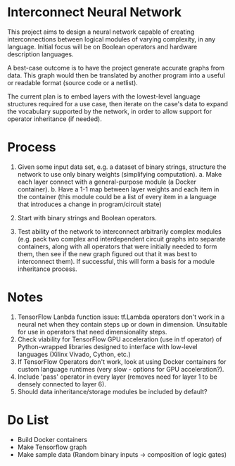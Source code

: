 # Interconnect Neural Network
This project aims to design a neural network capable of creating interconnections between logical modules of varying complexity, in any language. Initial focus will be on Boolean operators and hardware description languages.

A best-case outcome is to have the project generate accurate graphs from data. This graph would then be translated by another program into a useful or readable format (source code or a netlist).

The current plan is to embed layers with the lowest-level language structures required for a use case, then iterate on the case's data to expand the vocabulary supported by the network, in order to allow support for operator inheritance (if needed). 

# Process
1. Given some input data set, e.g. a dataset of binary strings, structure the network to use only binary weights (simplifying computation).
  a. Make each layer connect with a general-purpose module (a Docker container).
  b. Have a 1-1 map between layer weights and each item in the container (this module could be a list of every item in a language that introduces a change in program/circuit state)

2. Start with binary strings and Boolean operators.

3. Test ability of the network to interconnect arbitrarily complex modules (e.g. pack two complex and interdependent circuit graphs into separate containers, along with all operators that were initially needed to form them, then see if the new graph figured out that it was best to interconnect them). If successful, this will form a basis for a module inheritance process.

# Notes
1. TensorFlow Lanbda function issue: tf.Lambda operators don't work in a neural net when they contain steps up or down in dimension. Unsuitable for use in operators that need dimensionality steps.
2. Check viability for TensorFlow GPU acceleration (use in tf operator) of Python-wrapped libraries designed to interface with low-level languages (Xilinx Vivado, Cython, etc.)
3. If TensorFlow Operators don't work, look at using Docker containers for custom language runtimes (very slow - options for GPU acceleration?).
4. Include 'pass' operator in every layer (removes need for layer 1 to be densely connected to layer 6).
5. Should data inheritance/storage modules be included by default?

# Do List
- Build Docker containers
- Make Tensorflow graph
- Make sample data (Random binary inputs -> composition of logic gates)
